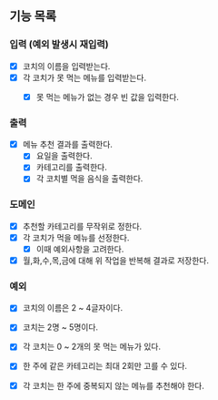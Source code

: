 ## 기능 목록

### 입력 (예외 발생시 재입력)
- [x] 코치의 이름을 입력받는다.
- [x] 각 코치가 못 먹는 메뉴를 입력받는다.
  -  [x] 못 먹는 메뉴가 없는 경우 빈 값을 입력한다.


### 출력
- [x] 메뉴 추천 결과를 출력한다.
  - [x] 요일을 출력한다.
  - [x] 카테고리를 출력한다.
  - [x] 각 코치별 먹을 음식을 출력한다.

### 도메인
- [x] 추천할 카테고리를 무작위로 정한다.
- [x] 각 코치가 먹을 메뉴를 선정한다.
  - [x] 이때 예외사항을 고려한다.
- [x] 월,화,수,목,금에 대해 위 작업을 반복해 결과로 저장한다.

### 예외
- [x] 코치의 이름은 2 ~ 4글자이다.
- [x] 코치는 2명 ~ 5명이다.
- [x] 각 코치는 0 ~ 2개의 못 먹는 메뉴가 있다.
- [x] 한 주에 같은 카테고리는 최대 2회만 고를 수 있다.
- [x] 각 코치는 한 주에 중복되지 않는 메뉴를 추천해야 한다.

